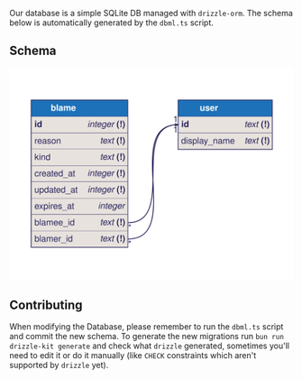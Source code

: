 Our database is a simple SQLite DB managed with `drizzle-orm`.
The schema below is automatically generated by the `dbml.ts` script.

## Schema

![Database Schema](./assets/database-schema.svg)

## Contributing

When modifying the Database, please remember to run the `dbml.ts` script and commit the new schema.
To generate the new migrations run `bun run drizzle-kit generate` and check what `drizzle` generated, sometimes you'll need to edit it or do it manually (like `CHECK` constraints which aren't supported by `drizzle` yet).
